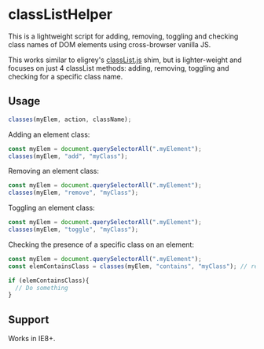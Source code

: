 # classListHelper
This is a lightweight script for adding, removing, toggling and checking class names of DOM elements using cross-browser vanilla JS. 

This works similar to eligrey's [classList.js](https://github.com/eligrey/classList.js) shim, but is lighter-weight and focuses on just 4 classList methods: adding, removing, toggling and checking for a specific class name.

## Usage

```javascript
classes(myElem, action, className);
```

Adding an element class:

```javascript
const myElem = document.querySelectorAll(".myElement");
classes(myElem, "add", "myClass");
```

Removing an element class:

```javascript
const myElem = document.querySelectorAll(".myElement");
classes(myElem, "remove", "myClass");
```

Toggling an element class:

```javascript
const myElem = document.querySelectorAll(".myElement");
classes(myElem, "toggle", "myClass");
```

Checking the presence of a specific class on an element:

```javascript
const myElem = document.querySelectorAll(".myElement");
const elemContainsClass = classes(myElem, "contains", "myClass"); // returns a boolean

if (elemContainsClass){
  // Do something
}
```

## Support

Works in IE8+.

